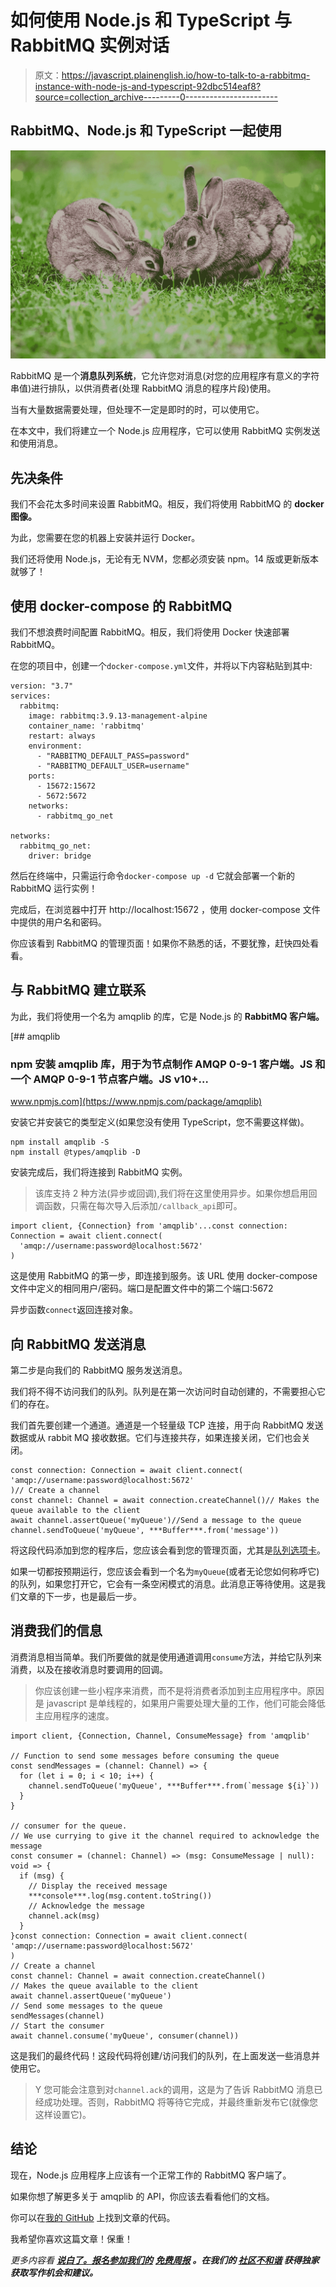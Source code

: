 # 如何使用 Node.js 和 TypeScript 与 RabbitMQ 实例对话

> 原文：<https://javascript.plainenglish.io/how-to-talk-to-a-rabbitmq-instance-with-node-js-and-typescript-92dbc514eaf8?source=collection_archive---------0----------------------->

## RabbitMQ、Node.js 和 TypeScript 一起使用

![](img/22168a1e3fd26c4542c699d91fb5ce21.png)

RabbitMQ 是一个**消息队列系统**，它允许您对消息(对您的应用程序有意义的字符串值)进行排队，以供消费者(处理 RabbitMQ 消息的程序片段)使用。

当有大量数据需要处理，但处理不一定是即时的时，可以使用它。

在本文中，我们将建立一个 Node.js 应用程序，它可以使用 RabbitMQ 实例发送和使用消息。

## 先决条件

我们不会花太多时间来设置 RabbitMQ。相反，我们将使用 RabbitMQ 的 **docker 图像。**

为此，您需要在您的机器上安装并运行 Docker。

我们还将使用 Node.js，无论有无 NVM，您都必须安装 npm。14 版或更新版本就够了！

## 使用 docker-compose 的 RabbitMQ

我们不想浪费时间配置 RabbitMQ。相反，我们将使用 Docker 快速部署 RabbitMQ。

在您的项目中，创建一个`docker-compose.yml`文件，并将以下内容粘贴到其中:

```
version: "3.7"
services:
  rabbitmq:
    image: rabbitmq:3.9.13-management-alpine
    container_name: 'rabbitmq'
    restart: always
    environment:
      - "RABBITMQ_DEFAULT_PASS=password"
      - "RABBITMQ_DEFAULT_USER=username"
    ports:
      - 15672:15672
      - 5672:5672
    networks:
      - rabbitmq_go_net

networks:
  rabbitmq_go_net:
    driver: bridge
```

然后在终端中，只需运行命令`docker-compose up -d`
它就会部署一个新的 RabbitMQ 运行实例！

完成后，在浏览器中打开 http://localhost:15672 ，使用 docker-compose 文件中提供的用户名和密码。

你应该看到 RabbitMQ 的管理页面！如果你不熟悉的话，不要犹豫，赶快四处看看。

## 与 RabbitMQ 建立联系

为此，我们将使用一个名为 amqplib 的库，它是 Node.js 的 **RabbitMQ 客户端。**

[](https://www.npmjs.com/package/amqplib) [## amqplib

### npm 安装 amqplib 库，用于为节点制作 AMQP 0-9-1 客户端。JS 和一个 AMQP 0-9-1 节点客户端。JS v10+…

www.npmjs.com](https://www.npmjs.com/package/amqplib) 

安装它并安装它的类型定义(如果您没有使用 TypeScript，您不需要这样做)。

```
npm install amqplib -S
npm install @types/amqplib -D
```

安装完成后，我们将连接到 RabbitMQ 实例。

> 该库支持 2 种方法(异步或回调),我们将在这里使用异步。如果你想启用回调函数，只需在每次导入后添加`/callback_api`即可。

```
import client, {Connection} from 'amqplib'...const connection: Connection = await client.connect(
  'amqp://username:password@localhost:5672'
)
```

这是使用 RabbitMQ 的第一步，即连接到服务。该 URL 使用 docker-compose 文件中定义的相同用户/密码。端口是配置文件中的第二个端口:5672

异步函数`connect`返回连接对象。

## 向 RabbitMQ 发送消息

第二步是向我们的 RabbitMQ 服务发送消息。

我们将不得不访问我们的队列。队列是在第一次访问时自动创建的，不需要担心它们的存在。

我们首先要创建一个通道。通道是一个轻量级 TCP 连接，用于向 RabbitMQ 发送数据或从 rabbit MQ 接收数据。它们与连接共存，如果连接关闭，它们也会关闭。

```
const connection: Connection = await client.connect(
'amqp://username:password@localhost:5672'
)// Create a channel
const channel: Channel = await connection.createChannel()// Makes the queue available to the client
await channel.assertQueue('myQueue')//Send a message to the queue
channel.sendToQueue('myQueue', ***Buffer***.from('message'))
```

将这段代码添加到您的程序后，您应该会看到您的管理页面，尤其是[队列选项卡](http://localhost:15672/#/queues)。

如果一切都按预期运行，您应该会看到一个名为`myQueue`(或者无论您如何称呼它)的队列，如果您打开它，它会有一条空闲模式的消息。此消息正等待使用。这是我们文章的下一步，也是最后一步。

## 消费我们的信息

消费消息相当简单。我们所要做的就是使用通道调用`consume`方法，并给它队列来消费，以及在接收消息时要调用的回调。

> 你应该创建一些小程序来消费，而不是将消费者添加到主应用程序中。原因是 javascript 是单线程的，如果用户需要处理大量的工作，他们可能会降低主应用程序的速度。

```
import client, {Connection, Channel, ConsumeMessage} from 'amqplib'

// Function to send some messages before consuming the queue
const sendMessages = (channel: Channel) => {
  for (let i = 0; i < 10; i++) {
    channel.sendToQueue('myQueue', ***Buffer***.from(`message ${i}`))
  }
}

// consumer for the queue. 
// We use currying to give it the channel required to acknowledge the message
const consumer = (channel: Channel) => (msg: ConsumeMessage | null): void => {
  if (msg) {
    // Display the received message
    ***console***.log(msg.content.toString())
    // Acknowledge the message
    channel.ack(msg)
  }
}const connection: Connection = await client.connect(
'amqp://username:password@localhost:5672'
)
// Create a channel
const channel: Channel = await connection.createChannel()
// Makes the queue available to the client
await channel.assertQueue('myQueue')
// Send some messages to the queue
sendMessages(channel)
// Start the consumer
await channel.consume('myQueue', consumer(channel))
```

这是我们的最终代码！这段代码将创建/访问我们的队列，在上面发送一些消息并使用它。

> Y 您可能会注意到对`channel.ack`的调用，这是为了告诉 RabbitMQ 消息已经成功处理。否则，RabbitMQ 将等待它完成，并最终重新发布它(就像您这样设置它)。

## 结论

现在，Node.js 应用程序上应该有一个正常工作的 RabbitMQ 客户端了。

如果你想了解更多关于 amqplib 的 API，你应该去看看他们的文档。

你可以在[我的 GitHub](https://github.com/psyycker-medium/rabbitmq-nodejs-typescript) 上找到文章的代码。

我希望你喜欢这篇文章！保重！

*更多内容看* [***说白了。报名参加我们的***](http://plainenglish.io/) **[***免费周报***](http://newsletter.plainenglish.io/) *。在我们的* [***社区不和谐***](https://discord.gg/GtDtUAvyhW) *获得独家获取写作机会和建议。***
